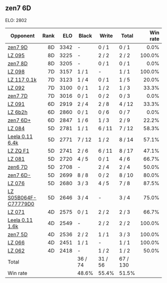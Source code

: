 ## zen7 6D ##

ELO: 2802

Opponent | Rank | ELO | Black | Write | Total | Win rate
---------|-----:|----:|-------|-------|-------|-------:
[zen7 9D](zen7%209D.md) | 8D | 3342 | - | 0 / 1 | 0 / 1 | 0.0%
[LZ 095](LZ%20095.md) | 8D | 3225 | - | 2 / 2 | 2 / 2 | 100.0%
[zen7 8D](zen7%208D.md) | 8D | 3205 | - | 0 / 1 | 0 / 1 | 0.0%
[LZ 098](LZ%20098.md) | 7D | 3157 | 1 / 1 | - | 1 / 1 | 100.0%
[LZ 117 0.1k](LZ%20117%200.1k.md) | 7D | 3123 | 1 / 4 | 0 / 1 | 1 / 5 | 20.0%
[LZ 092](LZ%20092.md) | 7D | 3100 | 0 / 1 | 1 / 2 | 1 / 3 | 33.3%
[zen7 7D](zen7%207D.md) | 7D | 3016 | 0 / 1 | 0 / 2 | 0 / 3 | 0.0%
[LZ 091](LZ%20091.md) | 6D | 2919 | 2 / 4 | 2 / 8 | 4 / 12 | 33.3%
[LZ 6b2h](LZ%206b2h.md) | 6D | 2860 | 0 / 1 | 0 / 6 | 0 / 7 | 0.0%
[zen7 6D+](zen7%206D+.md) | 6D | 2847 | 1 / 6 | 1 / 3 | 2 / 9 | 22.2%
[LZ 084](LZ%20084.md) | 5D | 2781 | 1 / 1 | 6 / 11 | 7 / 12 | 58.3%
[Leela 0.11 6.4k](Leela%200.11%206.4k.md) | 5D | 2771 | 7 / 12 | 1 / 2 | 8 / 14 | 57.1%
[LZ ZQ F1](LZ%20ZQ%20F1.md) | 5D | 2741 | 2 / 6 | 6 / 11 | 8 / 17 | 47.1%
[LZ 081](LZ%20081.md) | 5D | 2720 | 4 / 5 | 0 / 1 | 4 / 6 | 66.7%
[zen6 7D](zen6%207D.md) | 5D | 2708 | - | 2 / 4 | 2 / 4 | 50.0%
[zen7 6D-](zen7%206D-.md) | 5D | 2699 | 8 / 8 | 0 / 2 | 8 / 10 | 80.0%
[LZ 076](LZ%20076.md) | 5D | 2680 | 3 / 3 | 4 / 5 | 7 / 8 | 87.5%
[LZ S05B064F-C77779D0](LZ%20S05B064F-C77779D0.md) | 5D | 2646 | 3 / 4 | - | 3 / 4 | 75.0%
[LZ 071](LZ%20071.md) | 4D | 2575 | 0 / 1 | 2 / 2 | 2 / 3 | 66.7%
[Leela 0.11 1.6k](Leela%200.11%201.6k.md) | 4D | 2549 | - | 2 / 2 | 2 / 2 | 100.0%
[zen7 5D](zen7%205D.md) | 4D | 2536 | 2 / 2 | 1 / 1 | 3 / 3 | 100.0%
[LZ 066](LZ%20066.md) | 4D | 2451 | 1 / 1 | - | 1 / 1 | 100.0%
[LZ 062](LZ%20062.md) | 4D | 2418 | - | 1 / 2 | 1 / 2 | 50.0%
Total | | | 36 / 74 | 31 / 56 | 67 / 130 | 
Win rate| | | 48.6% | 55.4% | 51.5% | 
